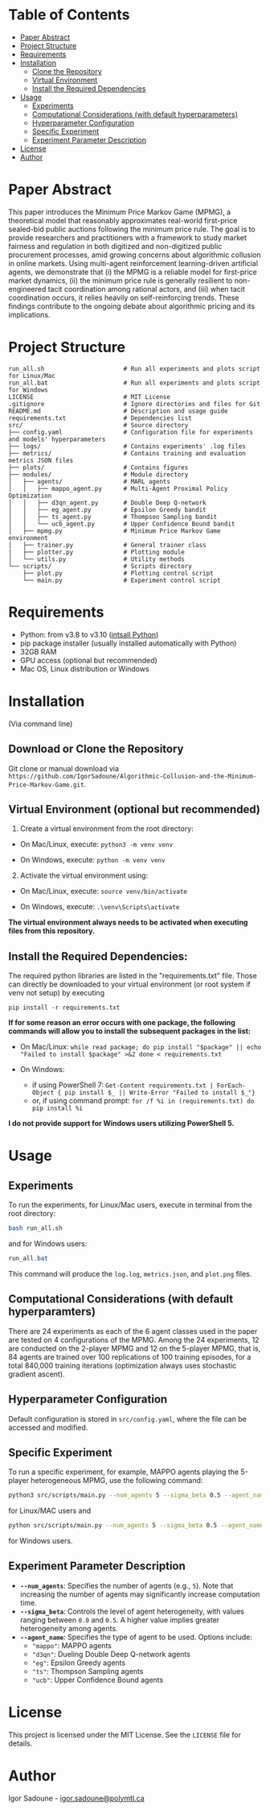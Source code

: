 # Table of Contents
- [Paper Abstract](#abstract)
- [Project Structure](#project-structure)
- [Requirements](#requirements)
- [Installation](#installation)
  - [Clone the Repository](#clone-the-repository)
  - [Virtual Environment](#virtual-environment-optional-but-recommended)
  - [Install the Required Dependencies](#install-the-required-dependencies)
- [Usage](#usage)
  - [Experiments](#all-experiments)
  - [Computational Considerations (with default hyperparameters)](#computational-considerations-with-default-configuration-of-models-hyperparameters)
  - [Hyperparameter Configuration](#models-hyperparameter-configuration)
  - [Specific Experiment](#specific-experiment)
  - [Experiment Parameter Description](#parameter-description)
- [License](#license)
- [Author](#author)

# Paper Abstract

This paper introduces the Minimum Price Markov Game (MPMG), a theoretical model that reasonably approximates real-world first-price sealed-bid public auctions following the minimum price rule. The goal is to provide researchers and practitioners with a framework to study market fairness and regulation in both digitized and non-digitized public procurement processes, amid growing concerns about algorithmic collusion in online markets. Using multi-agent reinforcement learning-driven artificial agents, we demonstrate that (i) the MPMG is a reliable model for first-price market dynamics, (ii) the minimum price rule is generally resilient to non-engineered tacit coordination among rational actors, and (iii) when tacit coordination occurs, it relies heavily on self-reinforcing trends. These findings contribute to the ongoing debate about algorithmic pricing and its implications.


# Project Structure

```
run_all.sh                      # Run all experiments and plots script for Linux/Mac
run_all.bat                     # Run all experiments and plots script for Windows
LICENSE                         # MIT License
.gitignore                      # Ignore directories and files for Git
README.md                       # Description and usage guide
requirements.txt                # Dependencies list
src/                            # Source directory
├── config.yaml                 # Configuration file for experiments and models' hyperparameters
├── logs/                       # Contains experiments' .log files
├── metrics/                    # Contains training and evaluation metrics JSON files
├── plots/                      # Contains figures
├── modules/                    # Module directory
│   ├── agents/                 # MARL agents
│   │   ├── mappo_agent.py      # Multi-Agent Proximal Policy Optimization
│   │   ├── d3qn_agent.py       # Double Deep Q-network
│   │   ├── eg_agent.py         # Epsilon Greedy bandit
│   │   ├── ts_agent.py         # Thompson Sampling bandit
│   │   └── ucb_agent.py        # Upper Confidence Bound bandit
│   ├── mpmg.py                 # Minimum Price Markov Game environment
│   ├── trainer.py              # General trainer class
|   ├── plotter.py              # Plotting module
│   └── utils.py                # Utility methods
└── scripts/                    # Scripts directory
    ├── plot.py                 # Plotting control script
    └── main.py                 # Experiment control script
```

# Requirements

- Python: from v3.8 to v3.10 ([intsall Python](https://www.python.org/downloads/))
- pip package installer (usually installed automatically with Python)
- 32GB RAM
- GPU access (optional but recommended)
- Mac OS, Linux distribution or Windows

# Installation

(Via command line)

## Download or Clone the Repository

Git clone or manual download via `https://github.com/IgorSadoune/Algorithmic-Collusion-and-the-Minimum-Price-Markov-Game.git`.

## Virtual Environment (optional but recommended)

1. Create a virtual environment from the root directory:

- On Mac/Linux, execute:
`python3 -m venv venv`

- On Windows, execute:
`python -m venv venv`

2. Activate the virtual environment using:

- On Mac/Linux, execute:
`source venv/bin/activate`

- On Windows, execute:
`.\venv\Scripts\activate`

**The virtual environment always needs to be activated when executing files from this repository.**

## Install the Required Dependencies:

The required python libraries are listed in the "requirements.txt" file. Those can directly be downloaded to your virtual environment (or root system if venv not setup) by executing

`pip install -r requirements.txt`

**If for some reason an error occurs with one package, the following commands will allow you to install the subsequent packages in the list:**

- On Mac/Linux:
  `while read package; do
    pip install "$package" || echo "Failed to install $package" >&2
done < requirements.txt`

- On Windows:
   - if using PowerShell 7:
     `Get-Content requirements.txt | ForEach-Object {
       pip install $_ || Write-Error "Failed to install $_"}`
   - or, if using command prompt:
     `for /f %i in (requirements.txt) do pip install %i`
     
**I do not provide support for Windows users utilizing PowerShell 5.**

# Usage

## Experiments

To run the experiments, for Linux/Mac users, execute in terminal from the root directory:

```sh
bash run_all.sh
```

and for Windows users:

```powershell
run_all.bat
```

This command will produce the `log.log`, `metrics.json`, and `plot.png` files.

## Computational Considerations (with default hyperparamters) 
There are 24 experiments as each of the 6 agent classes used in the paper are tested on 4 configurations of the MPMG. Among the 24 experiments, 12 are conducted on the 2-player MPMG and 12 on the 5-player MPMG, that is, 84 agents are trained over 100 replications of 100 training episodes, for a total 840,000 training iterations (optimization always uses stochastic gradient ascent). 

## Hyperparameter Configuration
Default configuration is stored in `src/config.yaml`, where the file can be accessed and modified. 

## Specific Experiment

To run a specific experiment, for example, MAPPO agents playing the 5-player heterogeneous MPMG, use the following command:

```sh
python3 src/scripts/main.py --num_agents 5 --sigma_beta 0.5 --agent_name "mappo"
```

for Linux/MAC users and 

```sh
python src/scripts/main.py --num_agents 5 --sigma_beta 0.5 --agent_name "mappo"
```

for Windows users. 

## Experiment Parameter Description
- **`--num_agents`**: Specifies the number of agents (e.g., `5`). Note that increasing the number of agents may significantly increase computation time.
- **`--sigma_beta`**: Controls the level of agent heterogeneity, with values ranging between `0.0` and `0.5`. A higher value implies greater heterogeneity among agents.
- **`--agent_name`**: Specifies the type of agent to be used. Options include:
  - `"mappo"`: MAPPO agents
  - `"d3qn"`: Dueling Double Deep Q-network agents
  - `"eg"`: Epsilon Greedy agents
  - `"ts"`: Thompson Sampling agents
  - `"ucb"`: Upper Confidence Bound agents


# License

This project is licensed under the MIT License. See the `LICENSE` file for details.

# Author

Igor Sadoune - igor.sadoune@polymtl.ca

